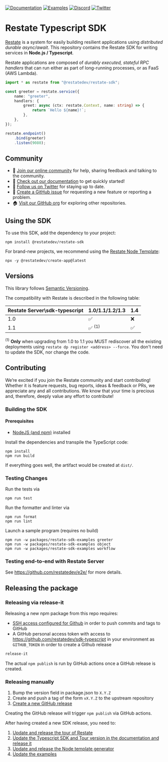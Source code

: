 [![Documentation](https://img.shields.io/badge/doc-reference-blue)](https://docs.restate.dev)
[![Examples](https://img.shields.io/badge/view-examples-blue)](https://github.com/restatedev/examples)
[![Discord](https://img.shields.io/discord/1128210118216007792?logo=discord)](https://discord.gg/skW3AZ6uGd)
[![Twitter](https://img.shields.io/twitter/follow/restatedev.svg?style=social&label=Follow)](https://twitter.com/intent/follow?screen_name=restatedev)

# Restate Typescript SDK

[Restate](https://restate.dev/) is a system for easily building resilient applications using *distributed durable async/await*. This repository contains the Restate SDK for writing services in **Node.js / Typescript**.

Restate applications are composed of *durably executed, stateful RPC handlers* that can run either
as part of long-running processes, or as FaaS (AWS Lambda).

```typescript
import * as restate from "@restatedev/restate-sdk";

const greeter = restate.service({
    name: "greeter",
    handlers: {
        greet: async (ctx: restate.Context, name: string) => {
            return `Hello ${name}!`;
        },
    },
});

restate.endpoint()
    .bind(greeter)
    .listen(9080);
```

## Community

* 🤗️ [Join our online community](https://discord.gg/skW3AZ6uGd) for help, sharing feedback and talking to the community.
* 📖 [Check out our documentation](https://docs.restate.dev) to get quickly started!
* 📣 [Follow us on Twitter](https://twitter.com/restatedev) for staying up to date.
* 🙋 [Create a GitHub issue](https://github.com/restatedev/sdk-typescript/issues) for requesting a new feature or reporting a problem.
* 🏠 [Visit our GitHub org](https://github.com/restatedev) for exploring other repositories.

## Using the SDK

To use this SDK, add the dependency to your project:
```shell
npm install @restatedev/restate-sdk
```

For brand-new projects, we recommend using the [Restate Node Template](https://github.com/restatedev/node-template-generator):
```shell
npx -y @restatedev/create-app@latest
```

## Versions

This library follows [Semantic Versioning](https://semver.org/).

The compatibility with Restate is described in the following table:

| Restate Server\sdk-typescript | 1.0/1.1/1.2/1.3  | 1.4 |
|-------------------------------|------------------|-----|
| 1.0                           | ✅                | ❌   |
| 1.1                           | ✅ <sup>(1)</sup> | ✅   |

<sup>(1)</sup> **Only** when upgrading from 1.0 to 1.1 you MUST rediscover all the existing deployments using `restate dp register <address> --force`. You don't need to update the SDK, nor change the code.

## Contributing

We’re excited if you join the Restate community and start contributing!
Whether it is feature requests, bug reports, ideas & feedback or PRs, we appreciate any and all contributions.
We know that your time is precious and, therefore, deeply value any effort to contribute!

### Building the SDK

#### Prerequisites
- [NodeJS (and npm)](https://nodejs.org) installed

Install the dependencies and transpile the TypeScript code:
```shell
npm install
npm run build
```

If everything goes well, the artifact would be created at `dist/`.

### Testing Changes

Run the tests via
```shell
npm run test
```

Run the formatter and linter via
```shell
npm run format
npm run lint
```

Launch a sample program (requires no build)
```shell
npm run -w packages/restate-sdk-examples greeter
npm run -w packages/restate-sdk-examples object
npm run -w packages/restate-sdk-examples workflow
```

### Testing end-to-end with Restate Server

See https://github.com/restatedev/e2e/ for more details.

## Releasing the package

### Releasing via release-it

Releasing a new npm package from this repo requires:

* [SSH access configured for Github](https://docs.github.com/en/authentication/connecting-to-github-with-ssh) in order to push commits and tags to GitHub
* A GitHub personal access token with access to https://github.com/restatedev/sdk-typescript in your environment as `GITHUB_TOKEN` in order to create a Github release

```bash
release-it
```

The actual `npm publish` is run by GitHub actions once a GitHub release is created.

### Releasing manually

1. Bump the version field in package.json to `X.Y.Z`
2. Create and push a tag of the form `vX.Y.Z` to the upstream repository
3. [Create a new GitHub release](https://github.com/restatedev/sdk-typescript/releases)

Creating the GitHub release will trigger `npm publish` via GitHub actions.

After having created a new SDK release, you need to:

1. [Update and release the tour of Restate](https://github.com/restatedev/tour-of-restate-typescript#upgrading-typescript-sdk)
2. [Update the Typescript SDK and Tour version in the documentation and release it](https://github.com/restatedev/documentation#upgrading-typescript-sdk-version)
3. [Update and release the Node template generator](https://github.com/restatedev/node-template-generator#upgrading-typescript-sdk)
4. [Update the examples](https://github.com/restatedev/examples#upgrading-the-sdk-dependency-for-restate-developers)
